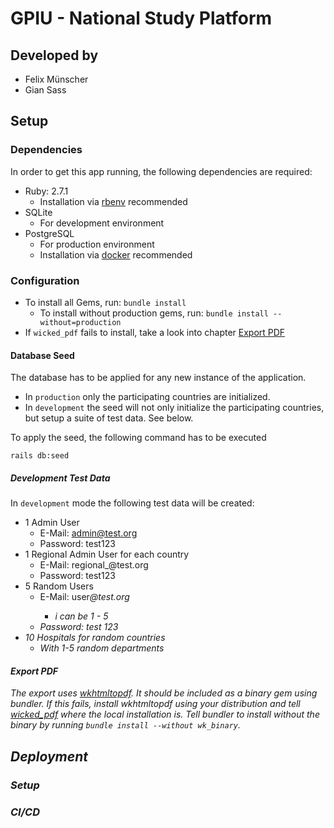 # GPIU - National Study Platform

## Developed by
* Felix Münscher
* Gian Sass

## Setup

### Dependencies
In order to get this app running, the following dependencies are required:

* Ruby: 2.7.1
    * Installation via [rbenv](https://github.com/rbenv/rbenv) recommended
* SQLite
    * For development environment 
* PostgreSQL
    * For production environment
    * Installation via [docker](https://hub.docker.com/_/postgres) recommended

### Configuration

* To install all Gems, run: `bundle install`
    * To install without production gems, run: `bundle install --without=production`
* If `wicked_pdf` fails to install, take a look into chapter [Export PDF](#export-pdf)
#### Database Seed

The database has to be applied for any new instance of the application. 

* In `production` only the participating countries are initialized.
* In `development` the seed will not only initialize the participating countries, but setup a suite of test data. See below.

To apply the seed, the following command has to be executed
```
rails db:seed
```

##### Development Test Data
In `development` mode the following test data will be created:

* 1 Admin User
    * E-Mail: admin@test.org 
    * Password: test123
* 1 Regional Admin User for each country
    * E-Mail: regional_<iso2-code>@test.org
    * Password: test123
* 5 Random Users
    * E-Mail: user<i>@test.org
        * i can be 1 - 5
    * Password: test 123
* 10 Hospitals for random countries
    * With 1-5 random departments
    

#### Export PDF
The export uses [wkhtmltopdf](https://wkhtmltopdf.org).
It should be included as a binary gem using bundler.
If this fails, install wkhtmltopdf using your distribution and tell [wicked_pdf](https://github.com/mileszs/wicked_pdf)  where the local installation is.
Tell bundler to install without the binary by running `bundle install --without wk_binary`.

## Deployment

### Setup

### CI/CD

